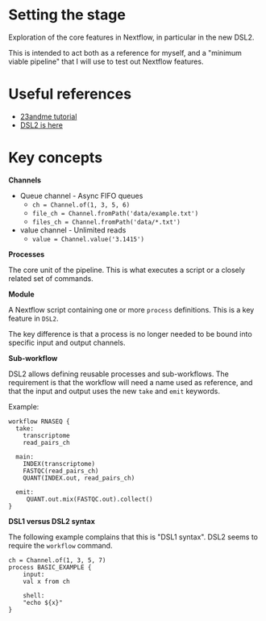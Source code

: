 # Setting the stage

Exploration of the core features in Nextflow, in particular in the new DSL2.

This is intended to act both as a reference for myself, and a "minimum viable pipeline" that I will use to test out Nextflow features.

# Useful references

* [23andme tutorial](https://medium.com/23andme-engineering/introduction-to-nextflow-4d0e3b6768d1)
* [DSL2 is here](https://www.nextflow.io/blog/2020/dsl2-is-here.html)

# Key concepts

**Channels**

* Queue channel - Async FIFO queues
    * `ch = Channel.of(1, 3, 5, 6)`
    * `file_ch = Channel.fromPath('data/example.txt')`
    * `files_ch = Channel.fromPath('data/*.txt')`
* value channel - Unlimited reads
    * `value = Channel.value('3.1415')`

**Processes**

The core unit of the pipeline. This is what executes a script or a closely related set of commands.

**Module**

A Nextflow script containing one or more `process` definitions. This is a key feature in `DSL2`.

The key difference is that a process is no longer needed to be bound into specific input and output channels.

**Sub-workflow**

DSL2 allows defining reusable processes and sub-workflows. The requirement is that the workflow will need a name used as reference, and that the input and output uses the new `take` and `emit` keywords. 

Example:

```
workflow RNASEQ {
  take:
    transcriptome
    read_pairs_ch
 
  main: 
    INDEX(transcriptome)
    FASTQC(read_pairs_ch)
    QUANT(INDEX.out, read_pairs_ch)

  emit: 
     QUANT.out.mix(FASTQC.out).collect()
}
```

**DSL1 versus DSL2 syntax**

The following example complains that this is "DSL1 syntax". DSL2 seems to require the `workflow` command.

```
ch = Channel.of(1, 3, 5, 7)
process BASIC_EXAMPLE {
    input:
    val x from ch

    shell:
    "echo ${x}"
}
```
